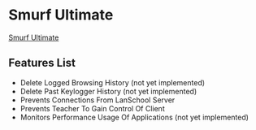 Smurf Ultimate
====

[Smurf Ultimate](https://raw.githubusercontent.com/AquarelMc/SmurfUltimate/master/Resources/splashScreen.gif)

Features List
------------
- Delete Logged Browsing History (not yet implemented)
- Delete Past Keylogger History (not yet implemented)
- Prevents Connections From LanSchool Server
- Prevents Teacher To Gain Control Of Client
- Monitors Performance Usage Of Applications (not yet implemented)
